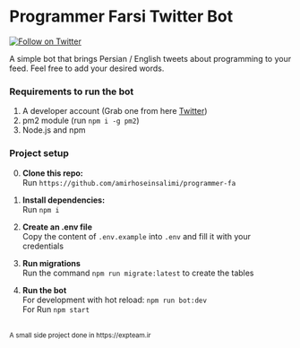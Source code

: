 # Programmer Farsi Twitter Bot 

[![Follow on Twitter](http://img.shields.io/twitter/follow/programmer_fa.svg?label=follow+@programmer_fa)](https://twitter.com/programmer_fa)

<p></p>

A simple bot that brings Persian / English tweets about programming to your feed.
Feel free to add your desired words.

### Requirements to run the bot

1. A developer account (Grab one from here [Twitter](https://developer.twitter.com/)) 
2. pm2 module (run `npm i -g pm2`)
3. Node.js and npm

### Project setup

0. **Clone this repo:**\
Run `https://github.com/amirhoseinsalimi/programmer-fa`

1. **Install dependencies:**\
Run `npm i`

2. **Create an .env file**\
Copy the content of `.env.example` into `.env` and fill it with your credentials

3. **Run migrations**\
Run the command `npm run migrate:latest` to create the tables

4. **Run the bot**\
For development with hot reload: `npm run bot:dev`\
For Run `npm start`


<br />
<small>A small side project done in https://expteam.ir</small>
